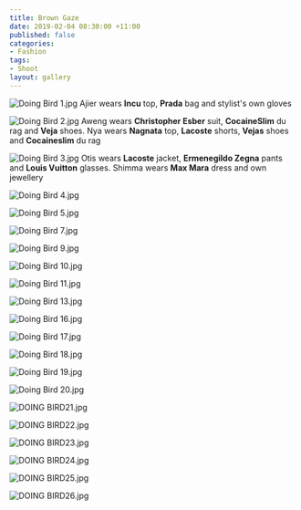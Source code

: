 ```yaml
---
title: Brown Gaze
date: 2019-02-04 08:30:00 +11:00
published: false
categories:
- Fashion
tags:
- Shoot
layout: gallery
---
```


![Doing Bird 1.jpg](/uploads/Doing%20Bird%201.jpg)
Ajier wears **Incu** top, **Prada** bag and stylist's own gloves

![Doing Bird 2.jpg](/uploads/Doing%20Bird%202.jpg)
Aweng wears **Christopher Esber** suit, **CocaineSlim** du rag and **Veja** shoes. Nya wears **Nagnata** top, **Lacoste** shorts, **Vejas** shoes and **Cocaineslim** du rag

![Doing Bird 3.jpg](/uploads/Doing%20Bird%203.jpg)
Otis wears **Lacoste** jacket, **Ermenegildo Zegna** pants and **Louis Vuitton** glasses. Shimma wears **Max Mara** dress and own jewellery

![Doing Bird 4.jpg](/uploads/Doing%20Bird%204.jpg)

![Doing Bird 5.jpg](/uploads/Doing%20Bird%205.jpg)

![Doing Bird 7.jpg](/uploads/Doing%20Bird%207.jpg)

![Doing Bird 9.jpg](/uploads/Doing%20Bird%209.jpg)

![Doing Bird 10.jpg](/uploads/Doing%20Bird%2010.jpg)

![Doing Bird 11.jpg](/uploads/Doing%20Bird%2011.jpg)

![Doing Bird 13.jpg](/uploads/Doing%20Bird%2013.jpg)

![Doing Bird 16.jpg](/uploads/Doing%20Bird%2016.jpg)

![Doing Bird 17.jpg](/uploads/Doing%20Bird%2017.jpg)

![Doing Bird 18.jpg](/uploads/Doing%20Bird%2018.jpg)

![Doing Bird 19.jpg](/uploads/Doing%20Bird%2019.jpg)

![Doing Bird 20.jpg](/uploads/Doing%20Bird%2020.jpg)

![DOING BIRD21.jpg](/uploads/DOING%20BIRD21.jpg)

![DOING BIRD22.jpg](/uploads/DOING%20BIRD22.jpg)

![DOING BIRD23.jpg](/uploads/DOING%20BIRD23.jpg)

![DOING BIRD24.jpg](/uploads/DOING%20BIRD24.jpg)

![DOING BIRD25.jpg](/uploads/DOING%20BIRD25.jpg)

![DOING BIRD26.jpg](/uploads/DOING%20BIRD26.jpg)